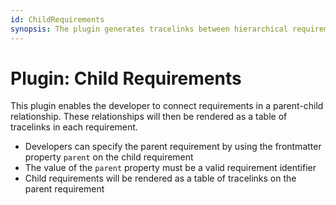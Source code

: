 ```yaml
---
id: ChildRequirements
synopsis: The plugin generates tracelinks between hierarchical requirements
---
```


# Plugin: Child Requirements

This plugin enables the developer to connect requirements in a parent-child relationship. These relationships will then be rendered as a table of tracelinks in each requirement.

-   Developers can specify the parent requirement by using the frontmatter property `parent` on the child requirement
-   The value of the `parent` property must be a valid requirement identifier
-   Child requirements will be rendered as a table of tracelinks on the parent requirement
